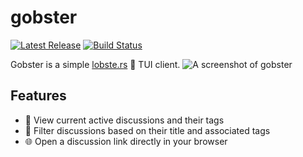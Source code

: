 # gobster

<p>
    <a href="https://github.com/gobtronic/gobster/releases"><img src="https://img.shields.io/github/release/gobtronic/gobster.svg" alt="Latest Release"></a>
    <a href="https://github.com/gobtronic/gobster/actions"><img src="https://github.com/gobtronic/gobster/actions/workflows/build.yml/badge.svg" alt="Build Status"></a>
</p>

Gobster is a simple [lobste.rs](https://lobste.rs) 🦞 TUI client.
![A screenshot of gobster](https://github.com/gobtronic/gobster/raw/refs/heads/main/assets/demo.png)

## Features
- 📰 View current active discussions and their tags
- 🔎 Filter discussions based on their title and associated tags
- 🌐 Open a discussion link directly in your browser
